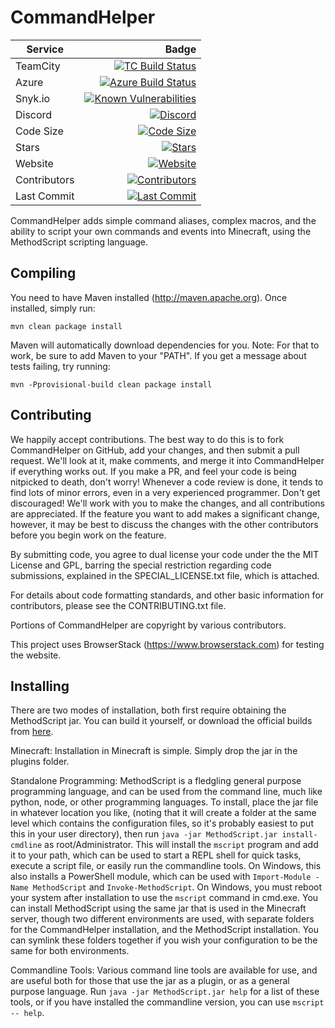 CommandHelper
=============
| Service | Badge |
|--------|---------:|
| TeamCity | [![TC Build Status](http://ci.enginehub.org/app/rest/builds/buildType:bt12,branch:master/statusIcon.svg)](http://ci.enginehub.org/viewType.html?buildTypeId=bt12&guest=1) |
| Azure | [![Azure Build Status](https://dev.azure.com/MethodScript/CommandHelper/_apis/build/status/EngineHub.CommandHelper)](https://dev.azure.com/MethodScript/CommandHelper/_build/latest?definitionId=1) |
| Snyk.io | [![Known Vulnerabilities](https://snyk.io/test/github/EngineHub/CommandHelper/badge.svg)](https://snyk.io/test/github/EngineHub/CommandHelper) |
| Discord | [![Discord](https://img.shields.io/discord/446057847428481044.svg)](https://img.shields.io/discord/446057847428481044.svg) |
| Code Size | [![Code Size](https://img.shields.io/github/languages/code-size/EngineHub/CommandHelper.svg)](https://img.shields.io/github/languages/code-size/EngineHub/CommandHelper.svg) |
| Stars | [![Stars](https://img.shields.io/github/stars/EngineHub/CommandHelper.svg?style=social)](https://img.shields.io/github/stars/EngineHub/CommandHelper.svg?style=social) |
| Website | [![Website](https://img.shields.io/website/https/methodscript.com.svg?down_color=red&down_message=offline&up_color=green&up_message=online)](https://methodscript.com) |
| Contributors | [![Contributors](https://img.shields.io/github/contributors/EngineHub/CommandHelper.svg)](https://img.shields.io/github/contributors/EngineHub/CommandHelper.svg) |
| Last Commit | [![Last Commit](https://img.shields.io/github/last-commit/EngineHub/CommandHelper.svg)](https://img.shields.io/github/last-commit/EngineHub/CommandHelper.svg) |

CommandHelper adds simple command aliases, complex macros,
and the ability to script your own commands and events into Minecraft,
using the MethodScript scripting language.

Compiling
---------

You need to have Maven installed (http://maven.apache.org). Once installed,
simply run:

	mvn clean package install

Maven will automatically download dependencies for you. Note: For that to work,
be sure to add Maven to your "PATH". If you get a message about tests failing,
try running:

	mvn -Pprovisional-build clean package install

Contributing
------------

We happily accept contributions. The best way to do this is to fork
CommandHelper on GitHub, add your changes, and then submit a pull request.
We'll look at it, make comments, and merge it into CommandHelper if
everything works out. If you make a PR, and feel your code is being
nitpicked to death, don't worry! Whenever a code review is done, it tends
to find lots of minor errors, even in a very experienced programmer. Don't
get discouraged! We'll work with you to make the changes, and all contributions
are appreciated. If the feature you want to add makes a significant change,
however, it may be best to discuss the changes with the other contributors
before you begin work on the feature.

By submitting code, you agree to dual license your code under the
the MIT License and GPL, barring the special restriction regarding code submissions,
explained in the SPECIAL_LICENSE.txt file, which is attached.

For details about code formatting standards, and other basic information for
contributors, please see the CONTRIBUTING.txt file.

Portions of CommandHelper are copyright by various contributors.

This project uses BrowserStack (https://www.browserstack.com) for testing the website.

Installing
----------

There are two modes of installation, both first require obtaining the MethodScript jar.
You can build it yourself, or download the official builds from
[here](http://builds.enginehub.org/job/commandhelper?branch=master).

Minecraft: Installation in Minecraft is simple. Simply drop the jar in the plugins
folder.

Standalone Programming: MethodScript is a fledgling general purpose programming language,
and can be used from the command line, much like python, node, or other programming
languages. To install, place the jar file in whatever location you like, (noting that
it will create a folder at the same level which contains the configuration files, so
it's probably easiest to put this in your user directory),
then run `java -jar MethodScript.jar install-cmdline` as root/Administrator.
This will install the `mscript` program and add it to your path, 
which can be used to start a REPL shell for quick tasks, execute a script file, or
easily run the commandline tools. On Windows, this also installs a PowerShell module,
which can be used with `Import-Module -Name MethodScript` and `Invoke-MethodScript`. On Windows,
you must reboot your system after installation to use the `mscript` command in cmd.exe.
You can install MethodScript using the same jar that is used in the Minecraft server,
though two different environments are used, with separate folders for the CommandHelper
installation, and the MethodScript installation. You can symlink these folders together if you
wish your configuration to be the same for both environments.

Commandline Tools: Various command line tools are available for use, and are useful
both for those that use the jar as a plugin, or as a general purpose language. Run
`java -jar MethodScript.jar help` for a list of these tools, or if you have installed
the commandline version, you can use `mscript -- help`.
